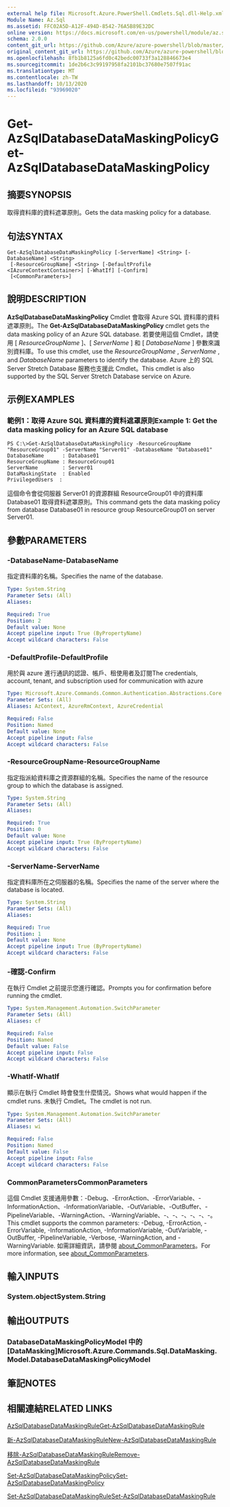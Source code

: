 ```yaml
---
external help file: Microsoft.Azure.PowerShell.Cmdlets.Sql.dll-Help.xml
Module Name: Az.Sql
ms.assetid: FFC02A5D-A12F-494D-8542-76A5B89E32DC
online version: https://docs.microsoft.com/en-us/powershell/module/az.sql/get-azsqldatabasedatamaskingpolicy
schema: 2.0.0
content_git_url: https://github.com/Azure/azure-powershell/blob/master/src/Sql/Sql/help/Get-AzSqlDatabaseDataMaskingPolicy.md
original_content_git_url: https://github.com/Azure/azure-powershell/blob/master/src/Sql/Sql/help/Get-AzSqlDatabaseDataMaskingPolicy.md
ms.openlocfilehash: 8fb1b8125a6fd0c42bedc00733f3a128846673e4
ms.sourcegitcommit: 1de2b6c3c99197958fa2101bc37680e7507f91ac
ms.translationtype: MT
ms.contentlocale: zh-TW
ms.lasthandoff: 10/13/2020
ms.locfileid: "93969020"
---
```

# <span data-ttu-id="bc136-101">Get-AzSqlDatabaseDataMaskingPolicy</span><span class="sxs-lookup"><span data-stu-id="bc136-101">Get-AzSqlDatabaseDataMaskingPolicy</span></span>

## <span data-ttu-id="bc136-102">摘要</span><span class="sxs-lookup"><span data-stu-id="bc136-102">SYNOPSIS</span></span>
<span data-ttu-id="bc136-103">取得資料庫的資料遮罩原則。</span><span class="sxs-lookup"><span data-stu-id="bc136-103">Gets the data masking policy for a database.</span></span>

## <span data-ttu-id="bc136-104">句法</span><span class="sxs-lookup"><span data-stu-id="bc136-104">SYNTAX</span></span>

```
Get-AzSqlDatabaseDataMaskingPolicy [-ServerName] <String> [-DatabaseName] <String>
 [-ResourceGroupName] <String> [-DefaultProfile <IAzureContextContainer>] [-WhatIf] [-Confirm]
 [<CommonParameters>]
```

## <span data-ttu-id="bc136-105">說明</span><span class="sxs-lookup"><span data-stu-id="bc136-105">DESCRIPTION</span></span>
<span data-ttu-id="bc136-106">**AzSqlDatabaseDataMaskingPolicy** Cmdlet 會取得 Azure SQL 資料庫的資料遮罩原則。</span><span class="sxs-lookup"><span data-stu-id="bc136-106">The **Get-AzSqlDatabaseDataMaskingPolicy** cmdlet gets the data masking policy of an Azure SQL database.</span></span>
<span data-ttu-id="bc136-107">若要使用這個 Cmdlet，請使用 [ *ResourceGroupName* ]、[ *ServerName* ] 和 [ *DatabaseName* ] 參數來識別資料庫。</span><span class="sxs-lookup"><span data-stu-id="bc136-107">To use this cmdlet, use the *ResourceGroupName* , *ServerName* , and *DatabaseName* parameters to identify the database.</span></span>
<span data-ttu-id="bc136-108">Azure 上的 SQL Server Stretch Database 服務也支援此 Cmdlet。</span><span class="sxs-lookup"><span data-stu-id="bc136-108">This cmdlet is also supported by the SQL Server Stretch Database service on Azure.</span></span>

## <span data-ttu-id="bc136-109">示例</span><span class="sxs-lookup"><span data-stu-id="bc136-109">EXAMPLES</span></span>

### <span data-ttu-id="bc136-110">範例1：取得 Azure SQL 資料庫的資料遮罩原則</span><span class="sxs-lookup"><span data-stu-id="bc136-110">Example 1: Get the data masking policy for an Azure SQL database</span></span>
```
PS C:\>Get-AzSqlDatabaseDataMaskingPolicy -ResourceGroupName "ResourceGroup01" -ServerName "Server01" -DatabaseName "Database01"
DatabaseName      : Database01
ResourceGroupName : ResourceGroup01
ServerName        : Server01
DataMaskingState  : Enabled
PrivilegedUsers  :
```

<span data-ttu-id="bc136-111">這個命令會從伺服器 Server01 的資源群組 ResourceGroup01 中的資料庫 Database01 取得資料遮罩原則。</span><span class="sxs-lookup"><span data-stu-id="bc136-111">This command gets the data masking policy from database Database01 in resource group ResourceGroup01 on server Server01.</span></span>

## <span data-ttu-id="bc136-112">參數</span><span class="sxs-lookup"><span data-stu-id="bc136-112">PARAMETERS</span></span>

### <span data-ttu-id="bc136-113">-DatabaseName</span><span class="sxs-lookup"><span data-stu-id="bc136-113">-DatabaseName</span></span>
<span data-ttu-id="bc136-114">指定資料庫的名稱。</span><span class="sxs-lookup"><span data-stu-id="bc136-114">Specifies the name of the database.</span></span>

```yaml
Type: System.String
Parameter Sets: (All)
Aliases:

Required: True
Position: 2
Default value: None
Accept pipeline input: True (ByPropertyName)
Accept wildcard characters: False
```

### <span data-ttu-id="bc136-115">-DefaultProfile</span><span class="sxs-lookup"><span data-stu-id="bc136-115">-DefaultProfile</span></span>
<span data-ttu-id="bc136-116">用於與 azure 進行通訊的認證、帳戶、租使用者及訂閱</span><span class="sxs-lookup"><span data-stu-id="bc136-116">The credentials, account, tenant, and subscription used for communication with azure</span></span>

```yaml
Type: Microsoft.Azure.Commands.Common.Authentication.Abstractions.Core.IAzureContextContainer
Parameter Sets: (All)
Aliases: AzContext, AzureRmContext, AzureCredential

Required: False
Position: Named
Default value: None
Accept pipeline input: False
Accept wildcard characters: False
```

### <span data-ttu-id="bc136-117">-ResourceGroupName</span><span class="sxs-lookup"><span data-stu-id="bc136-117">-ResourceGroupName</span></span>
<span data-ttu-id="bc136-118">指定指派給資料庫之資源群組的名稱。</span><span class="sxs-lookup"><span data-stu-id="bc136-118">Specifies the name of the resource group to which the database is assigned.</span></span>

```yaml
Type: System.String
Parameter Sets: (All)
Aliases:

Required: True
Position: 0
Default value: None
Accept pipeline input: True (ByPropertyName)
Accept wildcard characters: False
```

### <span data-ttu-id="bc136-119">-ServerName</span><span class="sxs-lookup"><span data-stu-id="bc136-119">-ServerName</span></span>
<span data-ttu-id="bc136-120">指定資料庫所在之伺服器的名稱。</span><span class="sxs-lookup"><span data-stu-id="bc136-120">Specifies the name of the server where the database is located.</span></span>

```yaml
Type: System.String
Parameter Sets: (All)
Aliases:

Required: True
Position: 1
Default value: None
Accept pipeline input: True (ByPropertyName)
Accept wildcard characters: False
```

### <span data-ttu-id="bc136-121">-確認</span><span class="sxs-lookup"><span data-stu-id="bc136-121">-Confirm</span></span>
<span data-ttu-id="bc136-122">在執行 Cmdlet 之前提示您進行確認。</span><span class="sxs-lookup"><span data-stu-id="bc136-122">Prompts you for confirmation before running the cmdlet.</span></span>

```yaml
Type: System.Management.Automation.SwitchParameter
Parameter Sets: (All)
Aliases: cf

Required: False
Position: Named
Default value: False
Accept pipeline input: False
Accept wildcard characters: False
```

### <span data-ttu-id="bc136-123">-WhatIf</span><span class="sxs-lookup"><span data-stu-id="bc136-123">-WhatIf</span></span>
<span data-ttu-id="bc136-124">顯示在執行 Cmdlet 時會發生什麼情況。</span><span class="sxs-lookup"><span data-stu-id="bc136-124">Shows what would happen if the cmdlet runs.</span></span>
<span data-ttu-id="bc136-125">未執行 Cmdlet。</span><span class="sxs-lookup"><span data-stu-id="bc136-125">The cmdlet is not run.</span></span>

```yaml
Type: System.Management.Automation.SwitchParameter
Parameter Sets: (All)
Aliases: wi

Required: False
Position: Named
Default value: False
Accept pipeline input: False
Accept wildcard characters: False
```

### <span data-ttu-id="bc136-126">CommonParameters</span><span class="sxs-lookup"><span data-stu-id="bc136-126">CommonParameters</span></span>
<span data-ttu-id="bc136-127">這個 Cmdlet 支援通用參數：-Debug、-ErrorAction、-ErrorVariable、-InformationAction、-InformationVariable、-OutVariable、-OutBuffer、-PipelineVariable、-WarningAction、-WarningVariable、-、-、-、-、-、-。</span><span class="sxs-lookup"><span data-stu-id="bc136-127">This cmdlet supports the common parameters: -Debug, -ErrorAction, -ErrorVariable, -InformationAction, -InformationVariable, -OutVariable, -OutBuffer, -PipelineVariable, -Verbose, -WarningAction, and -WarningVariable.</span></span> <span data-ttu-id="bc136-128">如需詳細資訊，請參閱 [about_CommonParameters](http://go.microsoft.com/fwlink/?LinkID=113216)。</span><span class="sxs-lookup"><span data-stu-id="bc136-128">For more information, see [about_CommonParameters](http://go.microsoft.com/fwlink/?LinkID=113216).</span></span>

## <span data-ttu-id="bc136-129">輸入</span><span class="sxs-lookup"><span data-stu-id="bc136-129">INPUTS</span></span>

### <span data-ttu-id="bc136-130">System.object</span><span class="sxs-lookup"><span data-stu-id="bc136-130">System.String</span></span>

## <span data-ttu-id="bc136-131">輸出</span><span class="sxs-lookup"><span data-stu-id="bc136-131">OUTPUTS</span></span>

### <span data-ttu-id="bc136-132">DatabaseDataMaskingPolicyModel 中的 [DataMasking]</span><span class="sxs-lookup"><span data-stu-id="bc136-132">Microsoft.Azure.Commands.Sql.DataMasking.Model.DatabaseDataMaskingPolicyModel</span></span>

## <span data-ttu-id="bc136-133">筆記</span><span class="sxs-lookup"><span data-stu-id="bc136-133">NOTES</span></span>

## <span data-ttu-id="bc136-134">相關連結</span><span class="sxs-lookup"><span data-stu-id="bc136-134">RELATED LINKS</span></span>

[<span data-ttu-id="bc136-135">AzSqlDatabaseDataMaskingRule</span><span class="sxs-lookup"><span data-stu-id="bc136-135">Get-AzSqlDatabaseDataMaskingRule</span></span>](./Get-AzSqlDatabaseDataMaskingRule.md)

[<span data-ttu-id="bc136-136">新-AzSqlDatabaseDataMaskingRule</span><span class="sxs-lookup"><span data-stu-id="bc136-136">New-AzSqlDatabaseDataMaskingRule</span></span>](./New-AzSqlDatabaseDataMaskingRule.md)

[<span data-ttu-id="bc136-137">移除-AzSqlDatabaseDataMaskingRule</span><span class="sxs-lookup"><span data-stu-id="bc136-137">Remove-AzSqlDatabaseDataMaskingRule</span></span>](./Remove-AzSqlDatabaseDataMaskingRule.md)

[<span data-ttu-id="bc136-138">Set-AzSqlDatabaseDataMaskingPolicy</span><span class="sxs-lookup"><span data-stu-id="bc136-138">Set-AzSqlDatabaseDataMaskingPolicy</span></span>](./Set-AzSqlDatabaseDataMaskingPolicy.md)

[<span data-ttu-id="bc136-139">Set-AzSqlDatabaseDataMaskingRule</span><span class="sxs-lookup"><span data-stu-id="bc136-139">Set-AzSqlDatabaseDataMaskingRule</span></span>](./Set-AzSqlDatabaseDataMaskingRule.md)


